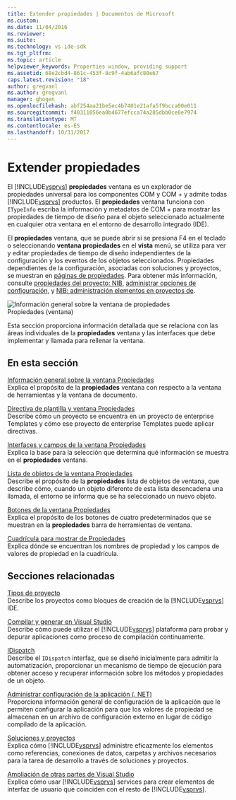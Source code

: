 ```yaml
---
title: Extender propiedades | Documentos de Microsoft
ms.custom: 
ms.date: 11/04/2016
ms.reviewer: 
ms.suite: 
ms.technology: vs-ide-sdk
ms.tgt_pltfrm: 
ms.topic: article
helpviewer_keywords: Properties window, providing support
ms.assetid: 68e2cbd4-861c-453f-8c9f-4ab6afc80e67
caps.latest.revision: "18"
author: gregvanl
ms.author: gregvanl
manager: ghogen
ms.openlocfilehash: abf254aa21be5ec4b7401e21afa5f9bcca00e011
ms.sourcegitcommit: f40311056ea0b4677efcca74a285dbb0ce0e7974
ms.translationtype: MT
ms.contentlocale: es-ES
ms.lasthandoff: 10/31/2017
---
```

# <a name="extending-properties"></a>Extender propiedades
El [!INCLUDE[vsprvs](../../code-quality/includes/vsprvs_md.md)] **propiedades** ventana es un explorador de propiedades universal para los componentes COM y COM + y admite todas [!INCLUDE[vsprvs](../../code-quality/includes/vsprvs_md.md)] productos. El **propiedades** ventana funciona con `ITypeInfo` escriba la información y metadatos de COM + para mostrar las propiedades de tiempo de diseño para el objeto seleccionado actualmente en cualquier otra ventana en el entorno de desarrollo integrado (IDE).  
  
 El **propiedades** ventana, que se puede abrir si se presiona F4 en el teclado o seleccionando **ventana propiedades** en el **vista** menú, se utiliza para ver y editar propiedades de tiempo de diseño independientes de la configuración y los eventos de los objetos seleccionados. Propiedades dependientes de la configuración, asociadas con soluciones y proyectos, se muestran en [páginas de propiedades](../../extensibility/internals/property-pages.md). Para obtener más información, consulte [propiedades del proyecto: NIB](http://msdn.microsoft.com/en-us/fb126574-24ad-4c96-9b2b-6e1f3879ba50), [administrar opciones de configuración](../../extensibility/internals/managing-configuration-options.md), y [NIB: administración elementos en proyectos de](http://msdn.microsoft.com/en-us/762e606b-7f44-4b66-97a1-e30a703654a0).  
  
 ![Información general sobre la ventana de propiedades](../../extensibility/internals/media/vspropertieswindow.png "vsPropertiesWindow")  
Propiedades (ventana)  
  
 Esta sección proporciona información detallada que se relaciona con las áreas individuales de la **propiedades** ventana y las interfaces que debe implementar y llamada para rellenar la ventana.  
  
## <a name="in-this-section"></a>En esta sección  
 [Información general sobre la ventana Propiedades](../../extensibility/internals/properties-window-overview.md)  
 Explica el propósito de la **propiedades** ventana con respecto a la ventana de herramientas y la ventana de documento.  
  
 [Directiva de plantilla y ventana Propiedades](../../extensibility/internals/template-policy-and-the-properties-window.md)  
 Describe cómo un proyecto se encuentra en un proyecto de enterprise Templates y cómo ese proyecto de enterprise Templates puede aplicar directivas.  
  
 [Interfaces y campos de la ventana Propiedades](../../extensibility/internals/properties-window-fields-and-interfaces.md)  
 Explica la base para la selección que determina qué información se muestra en el **propiedades** ventana.  
  
 [Lista de objetos de la ventana Propiedades](../../extensibility/internals/properties-window-object-list.md)  
 Describe el propósito de la **propiedades** lista de objetos de ventana, que describe cómo, cuando un objeto diferente de esta lista desencadena una llamada, el entorno se informa que se ha seleccionado un nuevo objeto.  
  
 [Botones de la ventana Propiedades](../../extensibility/internals/properties-window-buttons.md)  
 Explica el propósito de los botones de cuatro predeterminados que se muestran en la **propiedades** barra de herramientas de ventana.  
  
 [Cuadrícula para mostrar de Propiedades](../../extensibility/internals/properties-display-grid.md)  
 Explica dónde se encuentran los nombres de propiedad y los campos de valores de propiedad en la cuadrícula.  
  
## <a name="related-sections"></a>Secciones relacionadas  
 [Tipos de proyecto](../../extensibility/internals/project-types.md)  
 Describe los proyectos como bloques de creación de la [!INCLUDE[vsprvs](../../code-quality/includes/vsprvs_md.md)] IDE.  
  
 [Compilar y generar en Visual Studio](../../ide/compiling-and-building-in-visual-studio.md)  
 Describe cómo puede utilizar el [!INCLUDE[vsprvs](../../code-quality/includes/vsprvs_md.md)] plataforma para probar y depurar aplicaciones como proceso de compilación continuamente.  
  
 [IDispatch](https://msdn.microsoft.com/library/windows/desktop/ms221608.aspx)  
 Describe el `IDispatch` interfaz, que se diseñó inicialmente para admitir la automatización, proporcionar un mecanismo de tiempo de ejecución para obtener acceso y recuperar información sobre los métodos y propiedades de un objeto.  
  
 [Administrar configuración de la aplicación (. NET)](../../ide/managing-application-settings-dotnet.md)  
 Proporciona información general de configuración de la aplicación que le permiten configurar la aplicación para que los valores de propiedad se almacenan en un archivo de configuración externo en lugar de código compilado de la aplicación.  
  
 [Soluciones y proyectos](../../ide/solutions-and-projects-in-visual-studio.md)  
 Explica cómo [!INCLUDE[vsprvs](../../code-quality/includes/vsprvs_md.md)] administre eficazmente los elementos como referencias, conexiones de datos, carpetas y archivos necesarios para la tarea de desarrollo a través de soluciones y proyectos.  
  
 [Ampliación de otras partes de Visual Studio](../../extensibility/extending-other-parts-of-visual-studio.md)  
 Explica cómo usar [!INCLUDE[vsprvs](../../code-quality/includes/vsprvs_md.md)] services para crear elementos de interfaz de usuario que coinciden con el resto de [!INCLUDE[vsprvs](../../code-quality/includes/vsprvs_md.md)].